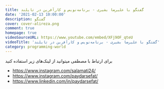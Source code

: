 ```yaml
---
title: گفتگو با علیرضا بشیری - برنامه‌نویس و کارآفرین در تایلند
date: '2021-02-13 10:00:00'
description: گفتگو
cover: cover-alireza.png
comment: true
homepage: true
videoSourceURL: https://www.youtube.com/embed/XFj9OF_qteU
videoTitle: 'گفتگو با علیرضا بشیری - برنامه‌نویس و کارآفرین در تایلند'
category: programming-world
---
```


برای ارتباط با مصطفی میتوانید از لینک‌های زیر استفاده کنید

- https://www.instagram.com/salamati24/
- https://www.instagram.com/paydarsefat/
- https://www.linkedin.com/in/paydarsefat/
